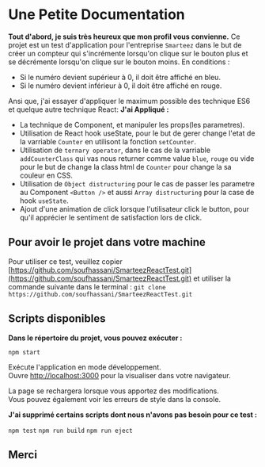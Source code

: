 # Une Petite Documentation

**Tout d'abord, je suis très heureux que mon profil vous convienne.**
Ce projet est un test d'application pour l'entreprise `Smarteez` dans le but de créer un compteur qui s'incrémente lorsqu'on clique sur le bouton plus et se décrémente lorsqu'on clique sur le bouton moins. En conditions :
* Si le numéro devient supérieur à 0, il doit être affiché en bleu.
* Si le numéro devient inférieur à 0, il doit être affiché en rouge.

Ansi que, j'ai essayer d'appliquer le maximum possible des technique ES6 et quelque autre technique React:
**J'ai Appliqué :**
* La technique de Component, et manipuler les props(les parametres).
* Utilisation de React hook useState, pour le but de gerer change l'etat de la varriable `Counter` en utilisont la fonction `setCounter`.
* Utilisation de `ternary operator`, dans le cas de la varriable `addCounterClass` qui vas nous returner comme value `blue`, `rouge` ou vide pour le but de change la class html de `Counter` pour change la sa couleur en CSS.
* Utilisation de `Object distructuring` pour le cas de passer les parametre au Component `<Button />` et aussi `Array distructuring` pour la case de hook `useState`.
* Ajout d'une animation de click lorsque l'utilisateur click le button, pour qu'il apprécier le sentiment de satisfaction lors de click.

## Pour avoir le projet dans votre machine

Pour utiliser ce test, veuillez copier [https://github.com/soufhassani/SmarteezReactTest.git](https://github.com/soufhassani/SmarteezReactTest.git) et utiliser la commande suivante dans le terminal :
`git clone https://github.com/soufhassani/SmarteezReactTest.git`

## Scripts disponibles

**Dans le répertoire du projet, vous pouvez exécuter :**

`npm start`

Exécute l'application en mode développement.\
Ouvre [http://localhost:3000](http://localhost:3000) pour la visualiser dans votre navigateur.

La page se rechargera lorsque vous apportez des modifications.\
Vous pouvez également voir les erreurs de style dans la console.

**J'ai supprimé certains scripts dont nous n'avons pas besoin pour ce test :**

`npm test`
`npm run build`
`npm run eject`

## Merci
